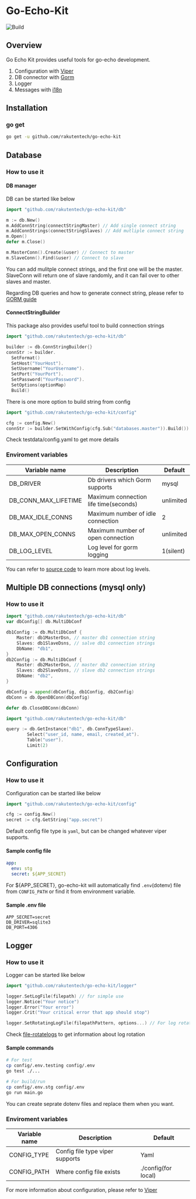 # Go-Echo-Kit

![Build](https://github.com/rakutentech/go-echo-kit/workflows/go-echo-kit/badge.svg)

## Overview
Go Echo Kit provides useful tools for go-echo development.

1. Configuration with [Viper](https://github.com/spf13/viper)
2. DB connector with [Gorm](https://gorm.io/gorm)
3. Logger
4. Messages with [i18n](https://github.com/nicksnyder/go-i18n)

## Installation
### go get
```bash
go get -u github.com/rakutentech/go-echo-kit
```

## Database
### How to use it
#### DB manager
DB can be started like below
```go
import "github.com/rakutentech/go-echo-kit/db"

m := db.New()
m.AddConnString(connectStringMaster) // Add single connect string
m.AddConnStrings(connectStringSlaves) // Add mutliple connect string
m.Open()
defer m.Close()

m.MasterConn().Create(&user) // Connect to master
m.SlaveConn().Find(&user) // Connect to slave
```
You can add mulitple connect strings, and the first one will be the master.
SlaveConn will return one of slave randomly, and it can fail over to other slaves and master.

Regarding DB queries and how to generate connect string, please refer to [GORM guide](http://gorm.io/docs/index.html)

#### ConnectStringBuilder
This package also provides useful tool to build connection strings
```go
import "github.com/rakutentech/go-echo-kit/db"

builder := db.ConnStringBuilder{}
connStr := builder.
  SetFormat()
  SetHost("YourHost").
  SetUsername("YourUsername").
  SetPort("YourPort").
  SetPassword("YourPassword").
  SetOptions(optionMap)
  Build()
```
There is one more option to build string from config

```go
import "github.com/rakutentech/go-echo-kit/config"

cfg := config.New()
connStr := builder.SetWithConfig(cfg.Sub("databases.master")).Build())
```
Check testdata/config.yaml to get more details


### Enviroment variables
| Variable name        | Description                                | Default     |
| -----------          | -----------                                | ----------- |
| DB_DRIVER            | Db drivers which Gorm supports             | mysql       |
| DB_CONN_MAX_LIFETIME | Maximum connection life time(seconds)      | unlimited   |
| DB_MAX_IDLE_CONNS    | Maximum number of idle connection          | 2           |
| DB_MAX_OPEN_CONNS    | Maximum number of open connection          | unlimited   |
| DB_LOG_LEVEL         | Log level for gorm logging                 | 1(silent)   |

You can refer to [source code](https://github.com/go-gorm/gorm/blob/af3fbdc2fcfface01ce2a0795ee0fac3997ddc8e/logger/logger.go#L37) to learn more about log levels.

## Multiple DB connections (mysql only)
### How to use it
```go
import "github.com/rakutentech/go-echo-kit/db"
var dbConfig[] db.MultiDbConf

db1Config := db.MultiDbConf {
    Master: db1MasterDsn, // master db1 connection string
    Slaves: db1SlaveDsns, // salve db1 connection strings
    DbName: "db1",
}
db2Config := db.MultiDbConf {
    Master: db2MasterDsn, // master db2 connection string
    Slaves: db2SlaveDsns, // slave db2 connection strings
    DbName: "db2",
}

dbConfig = append(dbConfig, db1Config, db2Config)
dbConn = db.OpenDBConn(dbConfig)

defer db.CloseDBConn(dbConn)
```
```go
import "github.com/rakutentech/go-echo-kit/db"

query := db.GetInstance("db1", db.ConnTypeSlave).
		Select("user_id, name, email, created_at").
		Table("user").
		Limit(2)
```

## Configuration
### How to use it
Configuration can be started like below
```go
import "github.com/rakutentech/go-echo-kit/config"

cfg := config.New()
secret := cfg.GetString("app.secret")
```
Default config file type is `yaml`, but can be changed whatever viper supports.

#### Sample config file
```yaml
app:
  env: stg
  secret: ${APP_SECRET}
```
For ${APP_SECRET}, go-echo-kit will automatically find `.env`(dotenv) file from `CONFIG_PATH` or find it from environment variable.

#### Sample .env file
```
APP_SECRET=secret
DB_DRIVER=sqlite3
DB_PORT=4306
```

## Logger
### How to use it
Logger can be started like below
```go
import "github.com/rakutentech/go-echo-kit/logger"

logger.SetLogFile(filepath) // for simple use
logger.Notice("Your notice")
logger.Error("Your error")
logger.Crit("Your critical error that app should stop")

logger.SetRotatingLogFile(filepathPattern, options...) // For log rotation
```
Check [file-rotatelogs](https://github.com/lestrrat-go/file-rotatelogs) to get information about log rotation

#### Sample commands
```sh
# For test
cp config/.env.testing config/.env
go test ./...

# For build/run
cp config/.env.stg config/.env
go run main.go
```
You can create seprate dotenv files and replace them when you want.

### Enviroment variables
| Variable name      | Description                       | Default                     |
| -----------        | -----------                       | -----------                 |
| CONFIG_TYPE        | Config file type viper supports   | Yaml                        |
| CONFIG_PATH        | Where config file exists          | ./config(for local)         |

For more information about configuration, please refer to [Viper](https://github.com/spf13/viper)
